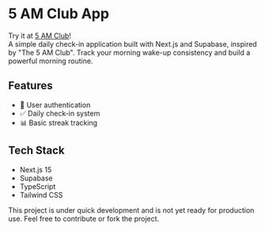 # 5 AM Club App
Try it at [5 AM Club](https://5amclub.life)!   
A simple daily check-in application built with Next.js and Supabase, inspired by "The 5 AM Club". Track your morning wake-up consistency and build a powerful morning routine.

## Features
- 🔐 User authentication
- ✅ Daily check-in system
- 📊 Basic streak tracking


## Tech Stack
- Next.js 15
- Supabase
- TypeScript
- Tailwind CSS

This project is under quick development and is not yet ready for production use. Feel free to contribute or fork the project.

